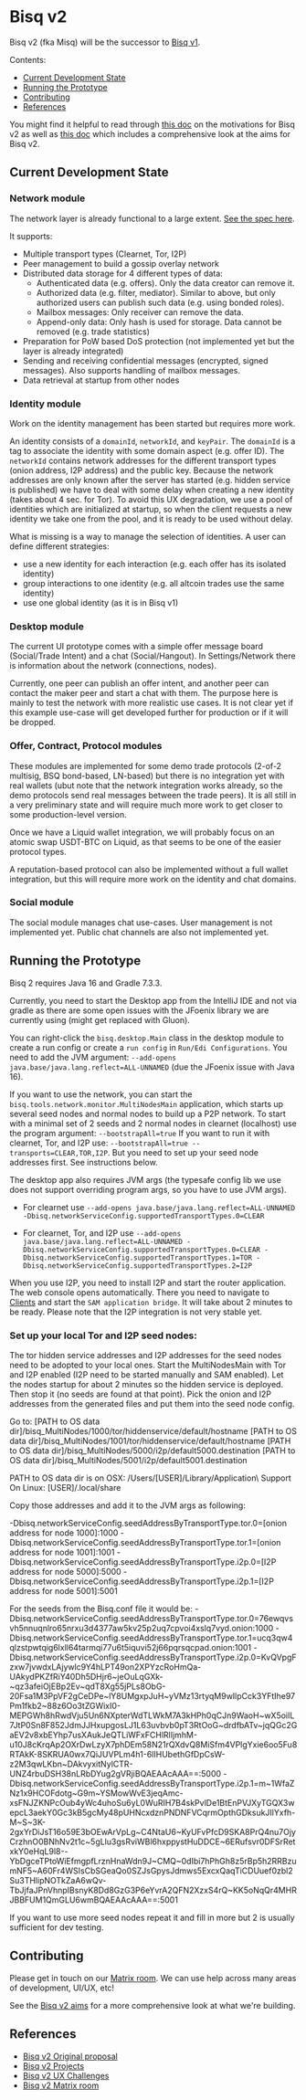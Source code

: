 # Bisq v2

Bisq v2 (fka Misq) will be the successor to [Bisq v1](https://github.com/bisq-network/bisq).

Contents:
- [Current Development State](#current-development-state)
- [Running the Prototype](#running-the-prototype)
- [Contributing](#contributing)
- [References](#references)

You might find it helpful to read through [this doc](./docs/motivations.md) on the motivations for Bisq v2 as well as [this doc](./docs/aims.md) which includes a comprehensive look at the aims for Bisq v2.

## Current Development State

### Network module

The network layer is already functional to a large extent. [See the spec here](https://github.com/bisq-network/bisq2/blob/main/network/src/main/java/bisq/network/specification.md).

It supports:
- Multiple transport types (Clearnet, Tor, I2P)
- Peer management to build a gossip overlay network
- Distributed data storage for 4 different types of data:
  - Authenticated data (e.g. offers). Only the data creator can remove it.
  - Authorized data (e.g. filter, mediator). Similar to above, but only authorized users can publish such data (e.g. using bonded roles).
  - Mailbox messages: Only receiver can remove the data.
  - Append-only data: Only hash is used for storage. Data cannot be removed (e.g. trade statistics)
- Preparation for PoW based DoS protection (not implemented yet but the layer is already integrated)
- Sending and receiving confidential messages (encrypted, signed messages). Also supports handling of mailbox messages.
- Data retrieval at startup from other nodes

### Identity module

Work on the identity management has been started but requires more work.

An identity consists of a `domainId`, `networkId`, and `keyPair`. The `domainId` is a tag to associate the identity with some domain aspect (e.g. offer ID). The `networkId` contains network addresses for the different transport types (onion address, I2P address) and the public key. 
Because the network addresses are only known after the server has started (e.g. hidden service is published) we have to deal with some delay when creating a new identity (takes about 4 sec. for Tor). To avoid this UX degradation, we use a pool of identities which are initialized at startup, so when the client requests a new identity we take one from the pool, and it is ready to be used without delay. 

What is missing is a way to manage the selection of identities. A user can define different strategies:
- use a new identity for each interaction (e.g. each offer has its isolated identity)
- group interactions to one identity (e.g. all altcoin trades use the same identity)
- use one global identity (as it is in Bisq v1)  

### Desktop module
The current UI prototype comes with a simple offer message board (Social/Trade Intent) and a chat (Social/Hangout).
In Settings/Network there is information about the network (connections, nodes).

Currently, one peer can publish an offer intent, and another peer can contact the maker peer and start a chat with them. The purpose here is mainly to test the network with more realistic use cases. It is not clear yet if this example use-case will get developed further for production or if it will be dropped.

### Offer, Contract, Protocol modules
These modules are implemented for some demo trade protocols (2-of-2 multisig, BSQ bond-based, LN-based) but there is no integration yet with real wallets (ubut note that the network integration works already, so the demo protocols send real messages between the trade peers). It is all still in a very preliminary state and will require much more work to get closer to some production-level version. 

Once we have a Liquid wallet integration, we will probably focus on an atomic swap USDT-BTC on Liquid, as that seems to be one of the easier protocol types.

A reputation-based protocol can also be implemented without a full wallet integration, but this will require more work on the identity and chat domains.

### Social module
The social module manages chat use-cases. User management is not implemented yet. Public chat channels are also not implemented yet. 


## Running the Prototype

Bisq 2 requires Java 16 and Gradle 7.3.3.

Currently, you need to start the Desktop app from the IntelliJ IDE and not via gradle as there are some open issues with the JFoenix library we are currently using (might get replaced with Gluon).

You can right-click the `bisq.desktop.Main` class in the desktop module to create a run config or create a `run config` in `Run/Edi Configurations`. You need to add the JVM argument: `--add-opens java.base/java.lang.reflect=ALL-UNNAMED` (due the JFoenix issue with Java 16).

If you want to use the network, you can start the `bisq.tools.network.monitor.MultiNodesMain` application, which starts up several seed nodes and normal nodes to build up a P2P network. 
To start with a minimal set of 2 seeds and 2 normal nodes in clearnet (localhost) use the program argument:
`--bootstrapAll=true`
If you want to run it with clearnet, Tor, and I2P use:
`--bootstrapAll=true --transports=CLEAR,TOR,I2P`.
But you need to set up your seed node addresses first. See instructions below.

The desktop app also requires JVM args (the typesafe config lib we use does not support overriding program args, so you have to use JVM args).
- For clearnet use
`--add-opens java.base/java.lang.reflect=ALL-UNNAMED -Dbisq.networkServiceConfig.supportedTransportTypes.0=CLEAR`

- For clearnet, Tor, and I2P use
`--add-opens java.base/java.lang.reflect=ALL-UNNAMED -Dbisq.networkServiceConfig.supportedTransportTypes.0=CLEAR -Dbisq.networkServiceConfig.supportedTransportTypes.1=TOR -Dbisq.networkServiceConfig.supportedTransportTypes.2=I2P`

When you use I2P, you need to install I2P and start the router application. The web console opens automatically. There you  need to navigate to [Clients](http://127.0.0.1:7657/configclients) and start the `SAM application bridge`. It will take about 2 minutes to be ready.
Please note that the I2P integration is not very stable yet. 

### Set up your local Tor and I2P seed nodes:
The tor hidden service addresses and I2P addresses for the seed nodes need to be adopted to your local ones.
Start the MultiNodesMain with Tor and I2P enabled (I2P need to be started manually and SAM enabled). Let the nodes startup for about 2 minutes so the hidden service is deployed. Then stop it (no seeds are found at that point).
Pick the onion and I2P addresses from the generated files and put them into the seed node config.

Go to:
[PATH to OS data dir]/bisq_MultiNodes/1000/tor/hiddenservice/default/hostname
[PATH to OS data dir]/bisq_MultiNodes/1001/tor/hiddenservice/default/hostname
[PATH to OS data dir]/bisq_MultiNodes/5000/i2p/default5000.destination
[PATH to OS data dir]/bisq_MultiNodes/5001/i2p/default5001.destination


PATH to OS data dir is on OSX:
/Users/[USER]/Library/Application\ Support
On Linux:
[USER]/.local/share

Copy those addresses and add it to the JVM args as following:

-Dbisq.networkServiceConfig.seedAddressByTransportType.tor.0=[onion address for node 1000]:1000
-Dbisq.networkServiceConfig.seedAddressByTransportType.tor.1=[onion address for node 1001]:1001
-Dbisq.networkServiceConfig.seedAddressByTransportType.i2p.0=[I2P address for node 5000]:5000
-Dbisq.networkServiceConfig.seedAddressByTransportType.i2p.1=[I2P address for node 5001]:5001

For the seeds from the Bisq.conf file it would be:
-Dbisq.networkServiceConfig.seedAddressByTransportType.tor.0=76ewqvsvh5nnuqnlro65nrxu3d4377aw5kv25p2uq7cpvoi4xslq7vyd.onion:1000
-Dbisq.networkServiceConfig.seedAddressByTransportType.tor.1=ucq3qw4qlzstpwtqig6lxll64tarmqi77u6t5iquvi52j66pqrsqcpad.onion:1001
-Dbisq.networkServiceConfig.seedAddressByTransportType.i2p.0=KvQVpgFzxw7jvwdxLAjywlc9Y4hLPT49on2XPYzcRoHmQa-UAkydPKZfRiY40Dh5DHjr6~jeOuLqGXk-~qz3afeiOjEBp2Ev~qdT8Xg55jPLs8ObG-20Fsa1M3PpVF2gCeDPe~lY8UMgxpJuH~yVMz13rtyqM9wIlpCck3YFtIhe97Pm1fkb2~88z6Oo3tZGWixI0-MEPGWh8hRwdVju5Un6NXpterWdTLWkM7A3kHPh0qCJn9WaoH~wX5oiIL7JtP0Sn8F852JdmJJHxupgosLJ1L63uvbvb0pT3RtOoG~drdfbATv~jqQGc2GaEV2v8xbEYhp7usXAukJeQTLiWFxFCHlRlIjmhM-u10J8cKrqAp2OXrDwLzyX7phDEm58N21rQXdvQ8MiSfm4VPlgYxie6oo5Fu8RTAkK-8SKRUA0wx7QiJUVPLm4h1-6lIHUbethGfDpCsW-z2M3qwLKbn~DAkvyxitNylCTR-UNZ4rbuDSH38nLRbDYug2gVRjiBQAEAAcAAA==:5000
-Dbisq.networkServiceConfig.seedAddressByTransportType.i2p.1=m~1WfaZNz1x9HCOFdotg~G9m~YSMowWvE3jeqAmc-xsFNJZKNPcOub4yWc4uhoSu6yL0WuRIH7B4skPvlDe1BtEnPVJXyTGQX3wepcL3aekY0Gc3kB5gcMy48pUHNcxdznPNDNFVCqrmOpthGDksukJIlYxfh-M~S~3K-2gxYrDiJsT16o59E3bOEwArVpLg~C4NtaU6~KyUFvPfcD9SKA8PrQ4nu7OjyCrzhnO0BNhNv2t1c~5gLlu3gsRviWBl6hxppystHuDDCE~6ERufsvr0DFSrRetxkY0eHqL9l8--YbDgceTPtoWiEfmgpfLrznHnaWdn9J~CMQ~0dIbi7hPhGh8z5rBp5h2RRBzumNF5~A60Fr4WSIsCbSGeaQo0SZJsGpysJdmws5ExcxQaqTiCDUuef0zbl2Su3THlipNOTkZaA6wQv-TbJjfaJPnVhnpIBsnyK8Dd8GzG3P6eYvrA2QFN2XzxS4rQ~KK5oNqQr4MHRJBBFUM1QmGLU6wmBQAEAAcAAA==:5001

If you want to use more seed nodes repeat it and fill in more but 2 is usually sufficient for dev testing.

## Contributing

Please get in touch on our [Matrix room](https://matrix.to/#/#bisq.v2.dev:bitcoin.kyoto). We can use help across many areas of development, UI/UX, etc!

See the [Bisq v2 aims](./docs/aims.md) for a more comprehensive look at what we're building.

## References
- [Bisq v2 Original proposal](https://github.com/bisq-network/proposals/issues/330)
- [Bisq v2 Projects](https://github.com/bisq-network/projects/issues/51)
- [Bisq v2 UX Challenges](https://github.com/bisq-network/bisq/discussions/5959)
- [Bisq v2 Matrix room](https://matrix.to/#/#bisq.v2.dev:bitcoin.kyoto)
